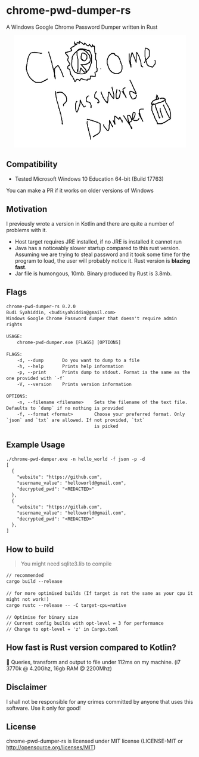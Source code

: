 # chrome-pwd-dumper-rs
A Windows Google Chrome Password Dumper written in Rust

<p align="center">
  <img width="460" height="300" src="./logo.png">
</p>

## Compatibility
- Tested Microsoft Windows 10 Education 64-bit (Build 17763)

You can make a PR if it works on older versions of Windows

## Motivation
I previously wrote a version in Kotlin and there are quite a number of problems with it.
- Host target requires JRE installed, if no JRE is installed it cannot run
- Java has a noticeably slower startup compared to this rust version. Assuming we are trying to steal password and it took some time for 
the program to load, the user will probably notice it. Rust version is **blazing fast**.
- Jar file is humongous, 10mb. Binary produced by Rust is 3.8mb.


## Flags
```
chrome-pwd-dumper-rs 0.2.0
Budi Syahiddin, <budisyahiddin@gmail.com>
Windows Google Chrome Password dumper that doesn't require admin rights

USAGE:
    chrome-pwd-dumper.exe [FLAGS] [OPTIONS]

FLAGS:
    -d, --dump       Do you want to dump to a file
    -h, --help       Prints help information
    -p, --print      Prints dump to stdout. Format is the same as the one provided with `-f`
    -V, --version    Prints version information

OPTIONS:
    -n, --filename <filename>    Sets the filename of the text file. Defaults to `dump` if no nothing is provided
    -f, --format <format>        Choose your preferred format. Only `json` and `txt` are allowed. If not provided, `txt`
                                 is picked

```

## Example Usage
```
./chrome-pwd-dumper.exe -n hello_world -f json -p -d
[
  {
    "website": "https://github.com",
    "username_value": "helloworld@gmail.com",
    "decrypted_pwd": "<REDACTED>"
  },
  {
    "website": "https://gitlab.com",
    "username_value": "helloworld@gmail.com",
    "decrypted_pwd": "<REDACTED>"
  },  
]
```

## How to build
> You might need sqlite3.lib to compile
```
// recommended
cargo build --release

// for more optimised builds (If target is not the same as your cpu it might not work!)
cargo rustc --release -- -C target-cpu=native

// Optimise for binary size
// Current config builds with opt-level = 3 for performance
// Change to opt-level = 'z' in Cargo.toml 

```

## How fast is Rust version compared to Kotlin?
🚀 Queries, transform and output to file under 112ms on my machine. (i7 3770k @ 4.20Ghz, 16gb RAM @ 2200Mhz)

## Disclaimer
I shall not be responsible for any crimes committed by anyone that uses this software. Use it only for good!

## License
chrome-pwd-dumper-rs is licensed under MIT license (LICENSE-MIT or http://opensource.org/licenses/MIT)

